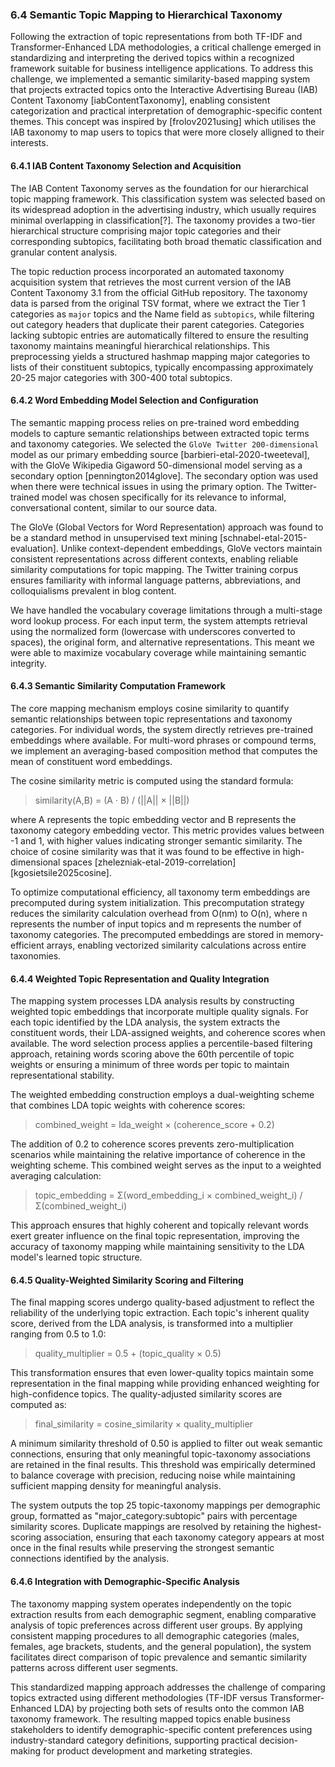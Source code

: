 ### 6.4 Semantic Topic Mapping to Hierarchical Taxonomy

Following the extraction of topic representations from both TF-IDF and Transformer-Enhanced LDA methodologies, a critical challenge emerged in standardizing and interpreting the derived topics within a recognized framework suitable for business intelligence applications. To address this challenge, we implemented a semantic similarity-based mapping system that projects extracted topics onto the Interactive Advertising Bureau (IAB) Content Taxonomy [iabContentTaxonomy], enabling consistent categorization and practical interpretation of demographic-specific content themes. This concept was inspired by [frolov2021using] which utilises the IAB taxonomy to map users to topics that were more closely alligned to their interests.

#### 6.4.1 IAB Content Taxonomy Selection and Acquisition

The IAB Content Taxonomy serves as the foundation for our hierarchical topic mapping framework. This classification system was selected based on its widespread adoption in the advertising industry, which usually requires minimal overlapping in classification[?]. The taxonomy provides a two-tier hierarchical structure comprising major topic categories and their corresponding subtopics, facilitating both broad thematic classification and granular content analysis.

The topic reduction process incorporated an automated taxonomy acquisition system that retrieves the most current version of the IAB Content Taxonomy 3.1 from the official GitHub repository. The taxonomy data is parsed from the original TSV format, where we extract the Tier 1 categories as `major` topics and the Name field as `subtopics`, while filtering out category headers that duplicate their parent categories. Categories lacking subtopic entries are automatically filtered to ensure the resulting taxonomy maintains meaningful hierarchical relationships. This preprocessing yields a structured hashmap mapping major categories to lists of their constituent subtopics, typically encompassing approximately 20-25 major categories with 300-400 total subtopics.

#### 6.4.2 Word Embedding Model Selection and Configuration

The semantic mapping process relies on pre-trained word embedding models to capture semantic relationships between extracted topic terms and taxonomy categories. We selected the `GloVe Twitter 200-dimensional` model as our primary embedding source [barbieri-etal-2020-tweeteval], with the GloVe Wikipedia Gigaword 50-dimensional model serving as a secondary option [pennington2014glove]. The secondary option was used when there were technical issues in using the primary option. The Twitter-trained model was chosen specifically for its relevance to informal, conversational content, similar to our source data.

The GloVe (Global Vectors for Word Representation) approach was found to be a standard method in unsupervised text mining [schnabel-etal-2015-evaluation]. Unlike context-dependent embeddings, GloVe vectors maintain consistent representations across different contexts, enabling reliable similarity computations for topic mapping. The Twitter training corpus ensures familiarity with informal language patterns, abbreviations, and colloquialisms prevalent in blog content.

We have handled the vocabulary coverage limitations through a multi-stage word lookup process. For each input term, the system attempts retrieval using the normalized form (lowercase with underscores converted to spaces), the original form, and alternative representations. This meant we were able to maximize vocabulary coverage while maintaining semantic integrity.

#### 6.4.3 Semantic Similarity Computation Framework

The core mapping mechanism employs cosine similarity to quantify semantic relationships between topic representations and taxonomy categories. For individual words, the system directly retrieves pre-trained embeddings where available. For multi-word phrases or compound terms, we implement an averaging-based composition method that computes the mean of constituent word embeddings.

The cosine similarity metric is computed using the standard formula:

> similarity(A,B) = (A · B) / (||A|| × ||B||)

where A represents the topic embedding vector and B represents the taxonomy category embedding vector. This metric provides values between -1 and 1, with higher values indicating stronger semantic similarity. The choice of cosine similarity was that it was found to be effective in high-dimensional spaces [zhelezniak-etal-2019-correlation] [kgosietsile2025cosine].

To optimize computational efficiency, all taxonomy term embeddings are precomputed during system initialization. This precomputation strategy reduces the similarity calculation overhead from O(nm) to O(n), where n represents the number of input topics and m represents the number of taxonomy categories. The precomputed embeddings are stored in memory-efficient arrays, enabling vectorized similarity calculations across entire taxonomies.

#### 6.4.4 Weighted Topic Representation and Quality Integration

The mapping system processes LDA analysis results by constructing weighted topic embeddings that incorporate multiple quality signals. For each topic identified by the LDA analysis, the system extracts the constituent words, their LDA-assigned weights, and coherence scores when available. The word selection process applies a percentile-based filtering approach, retaining words scoring above the 60th percentile of topic weights or ensuring a minimum of three words per topic to maintain representational stability.

The weighted embedding construction employs a dual-weighting scheme that combines LDA topic weights with coherence scores:

> combined_weight = lda_weight × (coherence_score + 0.2)

The addition of 0.2 to coherence scores prevents zero-multiplication scenarios while maintaining the relative importance of coherence in the weighting scheme. This combined weight serves as the input to a weighted averaging calculation:

> topic_embedding = Σ(word_embedding_i × combined_weight_i) / Σ(combined_weight_i)

This approach ensures that highly coherent and topically relevant words exert greater influence on the final topic representation, improving the accuracy of taxonomy mapping while maintaining sensitivity to the LDA model's learned topic structure.

#### 6.4.5 Quality-Weighted Similarity Scoring and Filtering

The final mapping scores undergo quality-based adjustment to reflect the reliability of the underlying topic extraction. Each topic's inherent quality score, derived from the LDA analysis, is transformed into a multiplier ranging from 0.5 to 1.0:

> quality_multiplier = 0.5 + (topic_quality × 0.5)

This transformation ensures that even lower-quality topics maintain some representation in the final mapping while providing enhanced weighting for high-confidence topics. The quality-adjusted similarity scores are computed as:

> final_similarity = cosine_similarity × quality_multiplier

A minimum similarity threshold of 0.50 is applied to filter out weak semantic connections, ensuring that only meaningful topic-taxonomy associations are retained in the final results. This threshold was empirically determined to balance coverage with precision, reducing noise while maintaining sufficient mapping density for meaningful analysis.

The system outputs the top 25 topic-taxonomy mappings per demographic group, formatted as "major_category:subtopic" pairs with percentage similarity scores. Duplicate mappings are resolved by retaining the highest-scoring association, ensuring that each taxonomy category appears at most once in the final results while preserving the strongest semantic connections identified by the analysis.

#### 6.4.6 Integration with Demographic-Specific Analysis

The taxonomy mapping system operates independently on the topic extraction results from each demographic segment, enabling comparative analysis of topic preferences across different user groups. By applying consistent mapping procedures to all demographic categories (males, females, age brackets, students, and the general population), the system facilitates direct comparison of topic prevalence and semantic similarity patterns across different user segments.

This standardized mapping approach addresses the challenge of comparing topics extracted using different methodologies (TF-IDF versus Transformer-Enhanced LDA) by projecting both sets of results onto the common IAB taxonomy framework. The resulting mapped topics enable business stakeholders to identify demographic-specific content preferences using industry-standard category definitions, supporting practical decision-making for product development and marketing strategies.